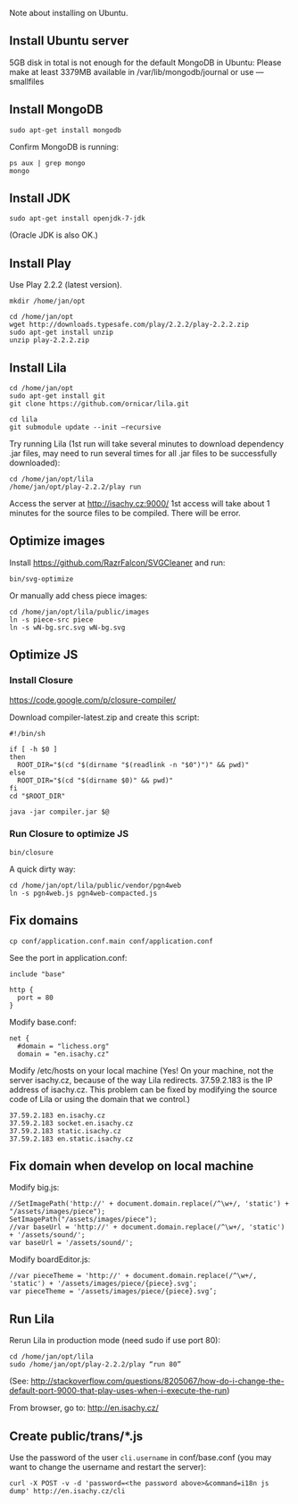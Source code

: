 Note about installing on Ubuntu.

## Install Ubuntu server

5GB disk in total is not enough for the default MongoDB in Ubuntu:
Please make at least 3379MB available in /var/lib/mongodb/journal or use —smallfiles

## Install MongoDB

```
sudo apt-get install mongodb
```

Confirm MongoDB is running:

```
ps aux | grep mongo
mongo
```

## Install JDK

```
sudo apt-get install openjdk-7-jdk
```

(Oracle JDK is also OK.)

## Install Play

Use Play 2.2.2 (latest version).

```
mkdir /home/jan/opt

cd /home/jan/opt
wget http://downloads.typesafe.com/play/2.2.2/play-2.2.2.zip
sudo apt-get install unzip
unzip play-2.2.2.zip
```

## Install Lila

```
cd /home/jan/opt
sudo apt-get install git
git clone https://github.com/ornicar/lila.git

cd lila
git submodule update --init —recursive
```

Try running Lila (1st run will take several minutes to download dependency .jar files, may need to run several times for all .jar files to be successfully downloaded):

```
cd /home/jan/opt/lila
/home/jan/opt/play-2.2.2/play run
```

Access the server at http://isachy.cz:9000/
1st access will take about 1 minutes for the source files to be compiled.
There will be error.

## Optimize images

Install https://github.com/RazrFalcon/SVGCleaner and run:

```
bin/svg-optimize
```

Or manually add chess piece images:

```
cd /home/jan/opt/lila/public/images
ln -s piece-src piece
ln -s wN-bg.src.svg wN-bg.svg
```

## Optimize JS

### Install Closure

https://code.google.com/p/closure-compiler/

Download compiler-latest.zip and create this script:

```
#!/bin/sh

if [ -h $0 ]
then
  ROOT_DIR="$(cd "$(dirname "$(readlink -n "$0")")" && pwd)"
else
  ROOT_DIR="$(cd "$(dirname $0)" && pwd)"
fi
cd "$ROOT_DIR"

java -jar compiler.jar $@
```

### Run Closure to optimize JS

```
bin/closure
```

A quick dirty way:

```
cd /home/jan/opt/lila/public/vendor/pgn4web
ln -s pgn4web.js pgn4web-compacted.js
```

## Fix domains

```
cp conf/application.conf.main conf/application.conf
```

See the port in application.conf:

```
include "base"

http {
  port = 80
}
```

Modify base.conf:

```
net {
  #domain = "lichess.org"
  domain = "en.isachy.cz"
```

Modify /etc/hosts on your local machine (Yes! On your machine, not the server
isachy.cz, because of the way Lila redirects. 37.59.2.183 is the
IP address of isachy.cz. This problem can be fixed by modifying
the source code of Lila or using the domain that we control.)

```
37.59.2.183 en.isachy.cz
37.59.2.183 socket.en.isachy.cz
37.59.2.183 static.isachy.cz
37.59.2.183 en.static.isachy.cz
```

## Fix domain when develop on local machine

Modify big.js:

```
//SetImagePath('http://' + document.domain.replace(/^\w+/, 'static') + "/assets/images/piece");
SetImagePath("/assets/images/piece");
//var baseUrl = 'http://' + document.domain.replace(/^\w+/, 'static') + '/assets/sound/';
var baseUrl = '/assets/sound/';
```

Modify boardEditor.js:

```
//var pieceTheme = 'http://' + document.domain.replace(/^\w+/, 'static') + '/assets/images/piece/{piece}.svg';
var pieceTheme = '/assets/images/piece/{piece}.svg’;
```

## Run Lila

Rerun Lila in production mode (need sudo if use port 80):

```
cd /home/jan/opt/lila
sudo /home/jan/opt/play-2.2.2/play “run 80”
```

(See: http://stackoverflow.com/questions/8205067/how-do-i-change-the-default-port-9000-that-play-uses-when-i-execute-the-run)

From browser, go to:
http://en.isachy.cz/

## Create public/trans/*.js

Use the password of the user `cli.username` in conf/base.conf (you may want to
change the username and restart the server):

```
curl -X POST -v -d 'password=<the password above>&command=i18n js dump' http://en.isachy.cz/cli
```
